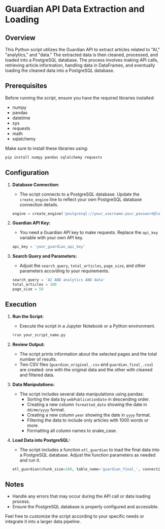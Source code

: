 # Guardian API Data Extraction and Loading

## Overview

This Python script utilizes the Guardian API to extract articles related to "AI," "analytics," and "data." The extracted data is then cleaned, processed, and loaded into a PostgreSQL database. The process involves making API calls, retrieving article information, handling data in DataFrames, and eventually loading the cleaned data into a PostgreSQL database.

## Prerequisites

Before running the script, ensure you have the required libraries installed:

- numpy
- pandas
- datetime
- sys
- requests
- math
- sqlalchemy

Make sure to install these libraries using:

```bash
pip install numpy pandas sqlalchemy requests
```

## Configuration

1. **Database Connection:**
   - The script connects to a PostgreSQL database. Update the `create_engine` line to reflect your own PostgreSQL database connection details.

   ```python
   engine = create_engine('postgresql://your_username:your_password@localhost:5432/your_database_name')
   ```

2. **Guardian API Key:**
   - You need a Guardian API key to make requests. Replace the `api_key` variable with your own API key.

   ```python
   api_key = 'your_guardian_api_key'
   ```

3. **Search Query and Parameters:**
   - Adjust the `search_query`, `total_articles`, `page_size`, and other parameters according to your requirements.

   ```python
   search_query = 'AI AND analytics AND data'
   total_articles = 100
   page_size = 50
   ```
## Execution

1. **Run the Script:**
   - Execute the script in a Jupyter Notebook or a Python environment.

   ```python
   %run your_script_name.py
   ```

2. **Review Output:**
   - The script prints information about the selected pages and the total number of results.
   - Two CSV files (`guardian_original_.csv` and `guardian_final_.csv`) are created: one with the original data and the other with cleaned and filtered data.

3. **Data Manipulations:**
   - The script includes several data manipulations using pandas:
     - Sorting the data by `webPublicationDate` in descending order.
     - Creating a new column `formatted_date` showing the date in `dd/mm/yyyy` format.
     - Creating a new column `year` showing the date in `yyyy` format.
     - Filtering the data to include only articles with 1000 words or more.
     - Formatting all column names to snake_case.

4. **Load Data into PostgreSQL:**
   - The script includes a function `etl_guardian` to load the final data into a PostgreSQL database. Adjust the function parameters as needed and run it.

   ```python
   etl_guardian(chunk_size=100, table_name='guardian_final_', connection=engine)
   ```

## Notes

- Handle any errors that may occur during the API call or data loading process.
- Ensure the PostgreSQL database is properly configured and accessible.

Feel free to customize the script according to your specific needs or integrate it into a larger data pipeline.
```
